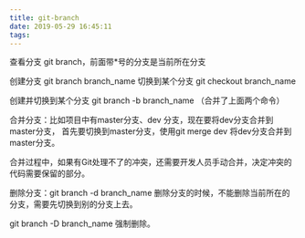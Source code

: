 ```yaml
---
title: git-branch
date: 2019-05-29 16:45:11
tags:
---
```


查看分支 git branch，前面带*号的分支是当前所在分支

创建分支 git branch branch_name
切换到某个分支 git checkout branch_name

创建并切换到某个分支 git branch -b branch_name （合并了上面两个命令）

合并分支：比如项目中有master分支、dev 分支，现在要将dev分支合并到master分支，
首先要切换到master分支，使用git merge dev 将dev分支合并到master分支。

合并过程中，如果有Git处理不了的冲突，还需要开发人员手动合并，决定冲突的代码需要保留的部分。

删除分支：git branch -d branch_name
删除分支的时候，不能删除当前所在的分支，需要先切换到别的分支上去。

git branch -D branch_name 强制删除。
